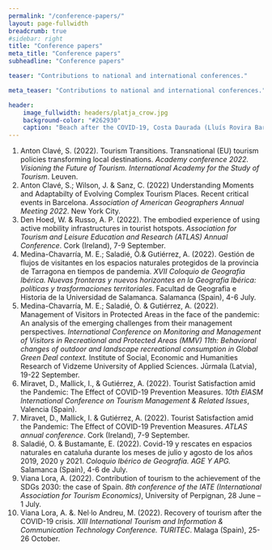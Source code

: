 ```yaml
---
permalink: "/conference-papers/"
layout: page-fullwidth
breadcrumb: true
#sidebar: right
title: "Conference papers"
meta_title: "Conference papers"
subheadline: "Conference papers"

teaser: "Contributions to national and international conferences." 

meta_teaser: "Contributions to national and international conferences."

header:
    image_fullwidth: headers/platja_crow.jpg
    background-color: "#262930"
    caption: "Beach after the COVID-19, Costa Daurada (Lluís Rovira Barenys/ revistacambrils.cat)"
---
```


1. Anton Clavé, S. (2022). Tourism Transitions. Transnational (EU) tourism policies transforming local destinations. *Academy conference 2022. Visioning the Future of Tourism. International Academy for the Study of Tourism*. Leuven.
1. Anton Clavé, S.; Wilson, J. & Sanz, C. (2022) Understanding Moments and Adaptabilty of Evolving Complex Tourism Places. Recent critical events in Barcelona. *Association of American Geographers Annual Meeting 2022*. New York City. 
1. Den Hoed, W. & Russo, A. P. (2022). The embodied experience of using active mobility infrastructures in tourist hotspots. *Association for Tourism and Leisure Education and Research (ATLAS) Annual Conference*. Cork (Ireland), 7-9 September.
1. Medina-Chavarría, M. E.; Saladié, Ò.& Gutiérrez, A. (2022). Gestión de flujos de visitantes en los espacios naturales protegidos de la provincia de Tarragona en tiempos de pandemia. *XVII Coloquio de Geografia Ibérica. Nuevas fronteras y nuevos horizontes en la Geografia Ibérica: políticas y trasformaciones territoriales*. Facultad de Geografia e Historia de la Universidad de Salamanca. Salamanca (Spain), 4-6 July. 
1. Medina-Chavarría, M. E.; Saladié, Ò. & Gutiérrez, A. (2022). Management of Visitors in Protected Areas in the face of the pandemic: An analysis of the emerging challenges from their management perspectives. *International Conference on Monitoring and Management of Visitors in Recreational and Protected Areas (MMV) 11th: Behavioral changes of outdoor and landscape recreational consumption in Global Green Deal context.* Institute of Social, Economic and Humanities Research of Vidzeme University of Applied Sciences. Jūrmala (Latvia), 19-22 September.
1. Miravet, D., Mallick, I., & Gutiérrez, A. (2022). Tourist Satisfaction amid the Pandemic: The Effect of COVID-19 Prevention Measures. *10th EIASM International Conference on Tourism Management & Related Issues*, Valencia (Spain).
1. Miravet, D., Mallick, I. & Gutiérrez, A. (2022). Tourist Satisfaction amid the Pandemic: The Effect of COVID-19 Prevention Measures. *ATLAS annual conference*. Cork (Ireland), 7-9 September. 
1. Saladié, O. & Bustamante, E. (2022). Covid-19 y rescates en espacios naturales en cataluña durante los meses de julio y agosto de los años 2019, 2020 y 2021. *Coloquio Ibérico de Geografía. AGE Y APG.* Salamanca (Spain), 4-6 de July.
1. Viana Lora, A. (2022). Contribution of tourism to the achievement of the SDGs 2030: the case of Spain. *8th conference of the IATE (International Association for Tourism Economics)*, University of Perpignan, 28 June – 1 July.
1. Viana Lora, A. &. Nel·lo Andreu, M. (2022). Recovery of tourism after the COVID-19 crisis. *XIII International Tourism and Information & Communication Technology Conference. TURITEC*. Malaga (Spain), 25-26 October.


